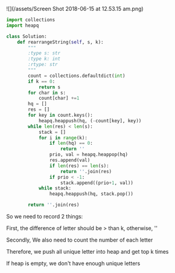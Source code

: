 ![](/assets/Screen Shot 2018-06-15 at 12.53.15 am.png)

```py
import collections
import heapq

class Solution:
    def rearrangeString(self, s, k):
        """
        :type s: str
        :type k: int
        :rtype: str
        """
        count = collections.defaultdict(int)
        if k == 0:
            return s
        for char in s:
            count[char] +=1 
        hq = []
        res = []
        for key in count.keys():
            heapq.heappush(hq, (-count[key], key))
        while len(res) < len(s):
            stack = []
            for i in range(k):
                if len(hq) == 0:
                    return ''
                prio, val = heapq.heappop(hq)
                res.append(val)
                if len(res) == len(s):
                    return ''.join(res)
                if prio < -1:
                    stack.append((prio+1, val))
            while stack:
                heapq.heappush(hq, stack.pop())

        return ''.join(res)
```



So we need to record 2 things:

First, the difference of letter should be &gt; than k,  otherwise, ''

Secondly, We also need to count the number of each letter

Therefore, we push all unique letter into heap and get top k times

If heap is empty, we don't have enough unique letters

 

